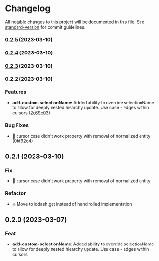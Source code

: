 # Changelog

All notable changes to this project will be documented in this file. See [standard-version](https://github.com/conventional-changelog/standard-version) for commit guidelines.

### [0.2.5](https://github.com/conpagoaus/apollo-cache-helpers/compare/v0.2.4...v0.2.5) (2023-03-10)

### [0.2.4](https://github.com/conpagoaus/apollo-cache-helpers/compare/v0.2.3...v0.2.4) (2023-03-10)

### [0.2.3](https://github.com/conpagoaus/apollo-cache-helpers/compare/v0.2.2...v0.2.3) (2023-03-10)

### 0.2.2 (2023-03-10)


### Features

* **add-custom-selectionName:** Added ability to override selectionName to allow for deeply nested hiearchy update. Use case - edges within cursors ([2e69c03](https://github.com/conpagoaus/apollo-cache-helpers/commit/2e69c039c7bd3cf25b4d367f8098a4466ee0825b))


### Bug Fixes

* :bug: cursor case didn't work property with removal of normalized entity ([0bf92c4](https://github.com/conpagoaus/apollo-cache-helpers/commit/0bf92c460959cd1953b98ddbb565fbfa0752938e))

## 0.2.1 (2023-03-10)

### Fix

- :bug: cursor case didn't work property with removal of normalized entity

### Refactor

- :fire: Move to lodash.get instead of hand rolled implementation

## 0.2.0 (2023-03-07)

### Feat

- **add-custom-selectionName**: Added ability to override selectionName to allow for deeply nested hiearchy update. Use case - edges within cursors
